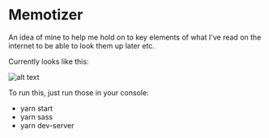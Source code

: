 # Memotizer #

An idea of mine to help me hold on to key elements of what I've read on the internet to be able to look them up later etc.

Currently looks like this:

![alt text](https://image.ibb.co/j2zhBw/Screen_Shot_2018_01_22_at_15_51_51.png "Image1")

To run this, just run those in your console:

- yarn start  
- yarn sass  
- yarn dev-server  
